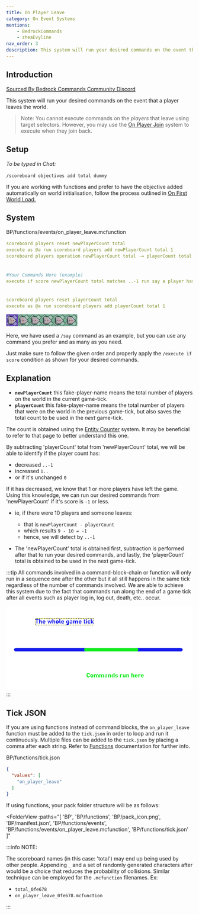 ```yaml
---
title: On Player Leave
category: On Event Systems
mentions:
    - BedrockCommands
    - zheaEvyline
nav_order: 3
description: This system will run your desired commands on the event that a player leaves the world.
---
```


## Introduction

[Sourced By Bedrock Commands Community Discord](https://discord.gg/SYstTYx5G5)

This system will run your desired commands on the event that a player leaves the world.

> Note: You cannot execute commands on the *players* that leave using target selectors. However, you may use the [On Player Join](/commands/on-player-join) system to execute when they join back.

## Setup

*To be typed in Chat:*

`/scoreboard objectives add total dummy`

If you are working with functions and prefer to have the objective added automatically on world initialisation, follow the process outlined in [On First World Load.](/commands/on-first-world-load)

## System

<CodeHeader>BP/functions/events/on_player_leave.mcfunction</CodeHeader>

```yaml
scoreboard players reset newPlayerCount total
execute as @a run scoreboard players add newPlayerCount total 1
scoreboard players operation newPlayerCount total -= playerCount total


#Your Commands Here (example)
execute if score newPlayerCount total matches ..-1 run say a player has left the world


scoreboard players reset playerCount total
execute as @a run scoreboard players add playerCount total 1
```

![Chain of 6 Command Blocks](/assets/images/commands/commandBlockChain/6.png)

Here, we have used a `/say` command as an example, but you can use any command you prefer and as many as you need.

Just make sure to follow the given order and properly apply the `/execute if score` condition as shown for your desired commands.

## Explanation

- **` newPlayerCount `** this fake-player-name means the total number of players on the world in the current game-tick.
- **` playerCount `** this fake-player-name means the total number of players that were on the world in the previous game-tick, but also saves the total count to be used in the *next* game-tick.

The count is obtained using the [Entity Counter](/commands/entity-counter) system. It may be beneficial to refer to that page to better understand this one.

By subtracting 'playerCount' total from 'newPlayerCount' total, we will be able to identify if the player count has:
- decreased ` ..-1 `
- increased ` 1.. `
- or if it's unchanged ` 0 `

If it has decreased, we know that 1 or more players have left the game.
Using this knowledge, we can run our desired commands from 'newPlayerCount' if it's score is `-1` or less.
- ie, if there were 10 players and someone leaves:
    - that is ` newPlayerCount - playerCount `
    - which results ` 9 - 10 = -1 `
    - hence, we will detect by ` ..-1 `

- The 'newPlayerCount' total is obtained first, subtraction is performed after that to run your desired commands, and lastly, the 'playerCount' total is obtained to be used in the next game-tick.

:::tip
All commands involved in a command-block-chain or function will only run in a sequence one after the other but it all still happens in the same tick regardless of the number of commands involved. We are able to achieve this system due to the fact that commands run along the end of a game tick after all events such as player log in, log out, death, etc.. occur.

![gametick](/assets/images/commands/gametick.png)
:::

## Tick JSON

If you are using functions instead of command blocks, the ` on_player_leave ` function must be added to the ` tick.json ` in order to loop and run it continuously. Multiple files can be added to the ` tick.json ` by placing a comma after each string. Refer to [Functions](/commands/mcfunctions#tick-json) documentation for further info.

<CodeHeader>BP/functions/tick.json</CodeHeader>
```json
{
  "values": [
    "on_player_leave"
  ]
}
```

If using functions, your pack folder structure will be as follows:

<FolderView
	:paths="[
    'BP',
    'BP/functions',
    'BP/pack_icon.png',
    'BP/manifest.json',
    'BP/functions/events',
    'BP/functions/events/on_player_leave.mcfunction',
    'BP/functions/tick.json'
]"
></FolderView>

:::info NOTE:

The scoreboard names (in this case: 'total') may end up being used by other people. Appending ` _ ` and a set of randomly generated characters after would be a choice that reduces the probability of collisions. Similar technique can be employed for the ` .mcfunction ` filenames. Ex:
- ` total_0fe678 `
- ` on_player_leave_0fe678.mcfunction `

:::
